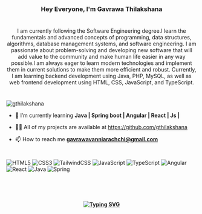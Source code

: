 <h3 align="center">Hey Everyone, I'm Gavrawa Thilakshana</h3>

#
<p align="center">I am currently following the Software Engineering degree.I learn the fundamentals and advanced concepts of programming, data structures, algorithms, database management systems, and software engineering. I am passionate about problem-solving and developing new software that will add value to the community and make human life easier in any way possible.I am always eager to learn modern technologies and implement them in current solutions to make them more efficient and robust. Currently, I am learning backend development using Java, PHP, MySQL, as well as web frontend development using HTML, CSS, JavaScript, and TypeScript.</p>

#
<p align="left"> <img src="https://komarev.com/ghpvc/?username=gthilakshana&label=Profile%20views&color=0e75b6&style=flat" alt="gthilakshana" /> </p>

- 🌱 I’m currently learning **Java | Spring boot | Angular | React | Js |**

- 👨‍💻 All of my projects are available at https://github.com/gthilakshana

- 📫 How to reach me **gavrawavanniarachchi@gmail.com**





# 
<!-- Badges from https://github.com/Ileriayo/markdown-badges -->
![HTML5](https://img.shields.io/badge/html5-%23E34F26.svg?style=for-the-badge&logo=html5&logoColor=white)
![CSS3](https://img.shields.io/badge/css3-%231572B6.svg?style=for-the-badge&logo=css3&logoColor=white)
![TailwindCSS](https://img.shields.io/badge/tailwindcss-%2338B2AC.svg?style=for-the-badge&logo=tailwind-css&logoColor=white)
![JavaScript](https://img.shields.io/badge/javascript-%23323330.svg?style=for-the-badge&logo=javascript&logoColor=%23F7DF1E)
![TypeScript](https://img.shields.io/badge/typescript-%23007ACC.svg?style=for-the-badge&logo=typescript&logoColor=white)
![Angular](https://img.shields.io/badge/angular-%23DD0031.svg?style=for-the-badge&logo=angular&logoColor=white)
![React](https://img.shields.io/badge/react-%2320232a.svg?style=for-the-badge&logo=react&logoColor=%2361DAFB)
![Java](https://img.shields.io/badge/java-%23ED8B00.svg?style=for-the-badge&logo=openjdk&logoColor=white)
![Spring](https://img.shields.io/badge/spring-%236DB33F.svg?style=for-the-badge&logo=spring&logoColor=white)

#
 <br/>
    <h4 align="center">
       <a  align="center" href="https://git.io/typing-svg"><img align="center" src="https://readme-typing-svg.herokuapp.com?font=Fira+Code&pause=1000&random=false&width=435&lines=Thanks+for+visiting+%E2%9C%8C%EF%B8%8F;shoot+me+a+message+on+linkedin!;I'm+Full+Stack+developer" alt="Typing SVG" /></a>
    </h4>

<!--
**gthilakshana/gthilakshana** is a ✨ _special_ ✨ repository because its `README.md` (this file) appears on your GitHub profile.

Here are some ideas to get you started:

- 🔭 I’m currently working on ...
- 🌱 I’m currently learning ...
- 👯 I’m looking to collaborate on ...
- 🤔 I’m looking for help with ...
- 💬 Ask me about ...
- 📫 How to reach me: ...
- 😄 Pronouns: ...
- ⚡ Fun fact: ...
-->
